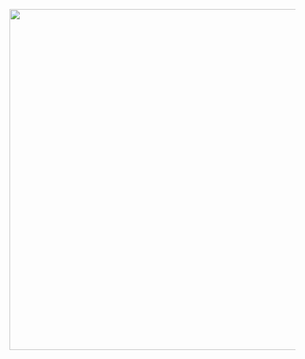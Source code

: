 <p> <img src="2021_1_딥러닝실제/과제/2021_0324_4주차-IMAGE(matplotlib)/2021_0324_imange.png" border="0" width="900" height="600"> </p>
